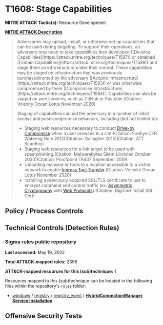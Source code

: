 # T1608: Stage Capabilities
**MITRE ATT&CK Tactic(s):** Resource Development

**[MITRE ATT&CK Description](https://attack.mitre.org/techniques/T1608)**
<blockquote>Adversaries may upload, install, or otherwise set up capabilities that can be used during targeting. To support their operations, an adversary may need to take capabilities they developed ([Develop Capabilities](https://attack.mitre.org/techniques/T1587)) or obtained ([Obtain Capabilities](https://attack.mitre.org/techniques/T1588)) and stage them on infrastructure under their control. These capabilities may be staged on infrastructure that was previously purchased/rented by the adversary ([Acquire Infrastructure](https://attack.mitre.org/techniques/T1583)) or was otherwise compromised by them ([Compromise Infrastructure](https://attack.mitre.org/techniques/T1584)). Capabilities can also be staged on web services, such as GitHub or Pastebin.(Citation: Volexity Ocean Lotus November 2020)

Staging of capabilities can aid the adversary in a number of initial access and post-compromise behaviors, including (but not limited to):

* Staging web resources necessary to conduct [Drive-by Compromise](https://attack.mitre.org/techniques/T1189) when a user browses to a site.(Citation: FireEye CFR Watering Hole 2012)(Citation: Gallagher 2015)(Citation: ATT ScanBox)
* Staging web resources for a link target to be used with spearphishing.(Citation: Malwarebytes Silent Librarian October 2020)(Citation: Proofpoint TA407 September 2019)
* Uploading malware or tools to a location accessible to a victim network to enable [Ingress Tool Transfer](https://attack.mitre.org/techniques/T1105).(Citation: Volexity Ocean Lotus November 2020)
* Installing a previously acquired SSL/TLS certificate to use to encrypt command and control traffic (ex: [Asymmetric Cryptography](https://attack.mitre.org/techniques/T1573/002) with [Web Protocols](https://attack.mitre.org/techniques/T1071/001)).(Citation: DigiCert Install SSL Cert)</blockquote>

## Policy / Process Controls
## Technical Controls (Detection Rules)
### [Sigma rules public repository](https://github.com/SigmaHQ/sigma)
**Last accessed:** May 19, 2022

**Total ATT&CK-mapped rules:** 2356

**ATT&CK-mapped resources for this (sub)technique:** 1

Resources mapped to this (sub)technique can be located in the following files within the repository's <code>[rules](https://github.com/SigmaHQ/sigma/tree/master/rules)</code> folder:

* [windows](https://github.com/SigmaHQ/sigma/tree/master/rules/windows/) / [registry](https://github.com/SigmaHQ/sigma/tree/master/rules/windows/registry/) / [registry_event](https://github.com/SigmaHQ/sigma/tree/master/rules/windows/registry/registry_event/) / **[HybridConnectionManager Service Installation](https://github.com/SigmaHQ/sigma/blob/master/rules/windows/registry/registry_event/registry_event_hybridconnectionmgr_svc_installation.yml)**


## Offensive Security Tests
